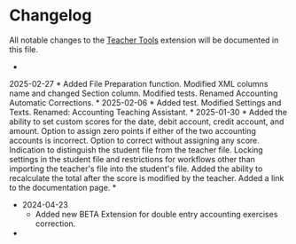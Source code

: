 # Changelog

All notable changes to the [Teacher Tools](https://www.banana.ch/apps/en/node/9761) extension will be documented in this file.  

*
2025-02-27
	* Added File Preparation function. Modified XML columns name and changed Section column. Modified tests. Renamed Accounting Automatic Corrections.
*
2025-02-06
	* Added test. Modified Settings and Texts. Renamed: Accounting Teaching Assistant.
*
2025-01-30
	* Added the ability to set custom scores for the date, debit account, credit account, and amount. Option to assign zero points if either of the two accounting accounts is incorrect. Option to correct without assigning any score. Indication to distinguish the student file from the teacher file. Locking settings in the student file and restrictions for workflows other than importing the teacher's file into the student's file. Added the ability to recalculate the total after the score is modified by the teacher. Added a link to the documentation page.
*
* 2024-04-23
	* Added new BETA Extension for double entry accounting exercises correction.
* 